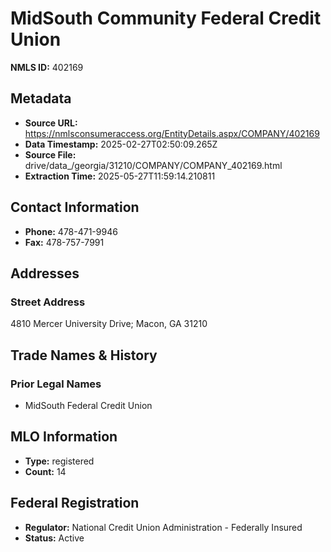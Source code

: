 # MidSouth Community Federal Credit Union

**NMLS ID:** 402169

## Metadata
- **Source URL:** https://nmlsconsumeraccess.org/EntityDetails.aspx/COMPANY/402169
- **Data Timestamp:** 2025-02-27T02:50:09.265Z
- **Source File:** drive/data_/georgia/31210/COMPANY/COMPANY_402169.html
- **Extraction Time:** 2025-05-27T11:59:14.210811

## Contact Information
- **Phone:** 478-471-9946
- **Fax:** 478-757-7991

## Addresses
### Street Address
4810 Mercer University Drive; Macon, GA 31210

## Trade Names & History
### Prior Legal Names
- MidSouth Federal Credit Union

## MLO Information
- **Type:** registered
- **Count:** 14

## Federal Registration
- **Regulator:** National Credit Union Administration - Federally Insured
- **Status:** Active
